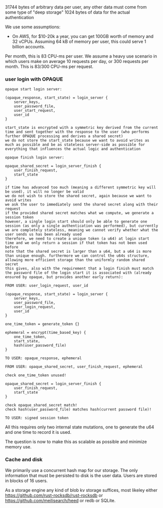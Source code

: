 31744 bytes of arbitrary data per user, any other data must come from some type of "deep storage"
1024 bytes of data for the actual authentication

We use some assumptions:
- On AWS, for $10-20k a year, you can get 100GB worth of memory and 32 vCPUs. Assuming 64 kB of memory per user, this could serve 1 billion accounts. 

Per month, this is 83 CPU-ms per user. We assume a heavy use scenario in which users make on average 10 requests per day, or 300 requests per month. This is 83/300 CPU-ms per request.

### user login with OPAQUE

```
opaque start login server:

(opaque_response, start_state) = login_server {
    server_keys,
    user_password_file,
    user_start_request,
    user_id
}

start_state is encrypted with a symmetric key derived from the current time and sent together with the response to the user (who performs further OPAQUE processing and derives a shared secret)
we do not store the start_state because we want to avoid writes as much as possible and be as stateless server-side as possible for everything that influences the actual logic and authentication

opaque finish login server:

opaque_shared_secret = login_server_finish {
    user_finish_request,
    start_state
}

if time has advanced too much (meaning a different symmetric key will be used), it will no longer be valid
we do not wish to store the shared secret, again because we want to avoid writes
we ask the user to immediately send the shared secret along with their request
if the provided shared secret matches what we compute, we generate a session token
however, a single login start should only be able to generate one session (as only a single authentication was performed), but currently we are completely stateless, meaning we cannot verify whether what the user sends us has been already used
therefore, we need to create a unique token (a u64) at login start time and we only return a session if that token has not been used before
note that the shared secret is larger than a u64, but a u64 is more than unique enough. furthermore we can control the u64s structure, allowing more efficient storage than the uniformly random shared secret
this gives, also with the requirement that a login finish must match the password file of the login start it is associated with (already ensured by opaque, but provides another early return):

FROM USER: user_login_request, user_id

(opaque_response, start_state) = login_server {
    server_keys,
    user_password_file,
    user_login_request,
    user_id
}

one_time_token = generate_token {}

ephemeral = encrypt(time_based_key) {
    one_time_token,
    start_state,
    hash(user_password_file)
}

TO USER: opaque_response, ephemeral

FROM USER: opaque_shared_secret, user_finish_request, ephemeral

check one_time_token unused!

opaque_shared_secret = login_server_finish {
    user_finish_request,
    start_state
}

check opaque_shared_secret match!
check hash(user_password_file) matches hash(current password file)!

TO USER: signed session token
```

All this requires only two internal state mutations, one to generate the u64 and one time to record it is used. 

The question is now to make this as scalable as possible and minimize memory use.

### Cache and disk

We primarily use a concurrent hash map for our storage. The only information that must be persisted to disk is the user data. Users are stored in blocks of 16 users.

As a storage engine any kind of blob kv storage suffices, most likeley either https://github.com/rust-rocksdb/rust-rocksdb or https://github.com/meilisearch/heed or redb or SQLite.